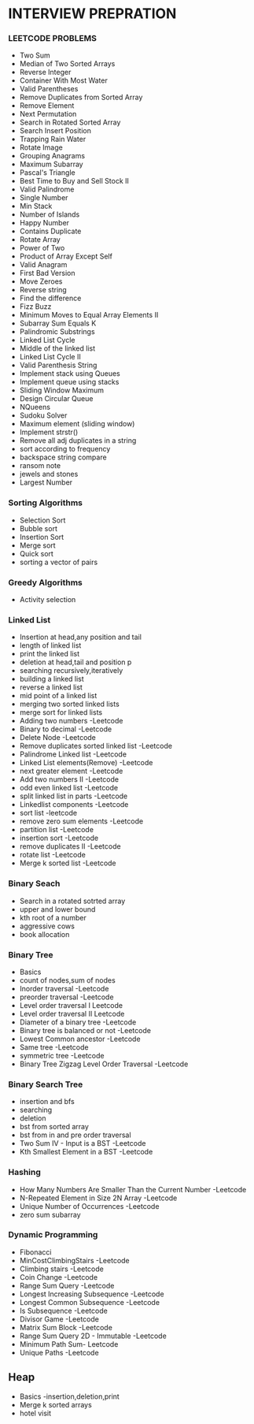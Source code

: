 
# INTERVIEW PREPRATION


### LEETCODE PROBLEMS
  - Two Sum
  - Median of Two Sorted Arrays
  - Reverse Integer
  - Container With Most Water
  - Valid Parentheses
  - Remove Duplicates from Sorted Array
  - Remove Element
  - Next Permutation
  - Search in Rotated Sorted Array
  - Search Insert Position
  - Trapping Rain Water
  - Rotate Image
  - Grouping Anagrams
  - Maximum Subarray
  - Pascal's Triangle
  - Best Time to Buy and Sell Stock II
  - Valid Palindrome
  - Single Number
  - Min Stack
  - Number of Islands
  - Happy Number
  - Contains Duplicate
  - Rotate Array
  - Power of Two
  - Product of Array Except Self
  - Valid Anagram
  - First Bad Version
  - Move Zeroes
  - Reverse string
  - Find the difference
  - Fizz Buzz
  - Minimum Moves to Equal Array Elements II
  - Subarray Sum Equals K
  - Palindromic Substrings
  - Linked List Cycle
  - Middle of the linked list
  - Linked List Cycle II
  - Valid Parenthesis String
  - Implement stack using Queues
  - Implement queue using stacks
  - Sliding Window Maximum
  - Design Circular Queue
  - NQueens
  - Sudoku Solver
  - Maximum element (sliding window)
  - Implement strstr()
  - Remove all adj duplicates in a string
  - sort according to frequency
  - backspace string compare
  - ransom note
  - jewels and stones
  - Largest Number
  
  
### Sorting Algorithms

  - Selection Sort
  - Bubble sort
  - Insertion Sort
  - Merge sort
  - Quick sort
  - sorting a vector of pairs

### Greedy Algorithms
  - Activity selection

### Linked List
  - Insertion at head,any position and tail
  - length of linked list
  - print the linked list
  - deletion at head,tail and position p
  - searching recursively,iteratively
  - building a linked list
  - reverse a linked list
  - mid point of a linked list
  - merging two sorted linked lists
  - merge sort for linked lists
  - Adding two numbers -Leetcode
  - Binary to decimal -Leetcode
  - Delete Node -Leetcode
  - Remove duplicates sorted linked list -Leetcode
  - Palindrome Linked list -Leetcode
  - Linked List elements(Remove) -Leetcode
  - next greater element -Leetcode
  - Add two numbers II -Leetcode
  - odd even linked list -Leetcode
  - split linked list in parts -Leetcode
  - Linkedlist components -Leetcode
  - sort list -leetcode
  - remove zero sum elements -Leetcode
  - partition list -Leetcode
  - insertion sort -Leetcode
  - remove duplicates II -Leetcode
  - rotate list -Leetcode
  - Merge k sorted list -Leetcode
  

### Binary Seach
  - Search in a rotated sotrted array
  - upper and lower bound
  - kth root of a number
  - aggressive cows 
  - book allocation


### Binary Tree
  - Basics
  - count of nodes,sum of nodes
  - Inorder traversal -Leetcode
  - preorder traversal -Leetcode
  - Level order traversal I Leetcode
  - Level order traversal II Leetcode
  - Diameter of a binary tree -Leetcode
  - Binary tree is balanced or not -Leetcode
  - Lowest Common ancestor -Leetcode
  - Same tree -Leetcode
  - symmetric tree -Leetcode
  - Binary Tree Zigzag Level Order Traversal -Leetcode


### Binary Search Tree
  - insertion and bfs
  - searching
  - deletion
  - bst from sorted array
  - bst from in and pre order traversal
  - Two Sum IV - Input is a BST -Leetcode
  - Kth Smallest Element in a BST -Leetcode

### Hashing
  - How Many Numbers Are Smaller Than the Current Number -Leetcode
  - N-Repeated Element in Size 2N Array -Leetcode
  - Unique Number of Occurrences -Leetcode
  - zero sum subarray


### Dynamic Programming
  - Fibonacci
  - MinCostClimbingStairs -Leetcode
  - Climbing stairs -Leetcode
  - Coin Change -Leetcode
  - Range Sum Query -Leetcode 
  - Longest Increasing Subsequence -Leetcode
  - Longest Common Subsequence -Leetcode
  - Is Subsequence -Leetcode
  - Divisor Game -Leetcode
  - Matrix Sum Block -Leetcode
  - Range Sum Query 2D - Immutable -Leetcode
  - Minimum Path Sum- Leetcode
  - Unique Paths -Leetcode

## Heap 
  - Basics -insertion,deletion,print
  - Merge k sorted arrays
  - hotel visit






